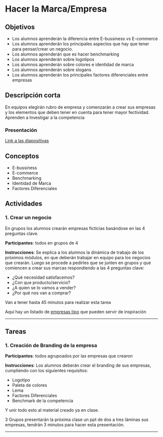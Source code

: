 # Hacer la Marca/Empresa

## Objetivos

- Los alumnos aprenderán la diferencia entre E-bussiness vs E-commerce
- Los alumnos aprenderán los principales aspectos que hay que tener para pensar/crear un negocio.
- Los alumnos aprenderán que es hacer benchmarking
- Los alumnos aprenderán sobre logotipos
- Los alumnos aprenderán sobre colores e identidad de marca
- Los alumnos aprenderán sobre slogans
- Los alumnos aprenderán los principales factores diferenciales entre empresas

## Descripción corta

En equipos elegirán rubro de empresa y comenzarán a crear sus empresas y los elementos que deben tener en cuenta para tener mayor fectividad. Aprenden a Investigar a la competencia

### Presentación

[Link a las diapositivas](https://docs.google.com/presentation/d/15W677y16m5Rb_oXG36kWlTAHb7LdqOoD-3oqz9qJVjE/edit?usp=sharing)

## Conceptos

- E-bussiness
- E-commerce
- Benchmarking
- Identidad de Marca
- Factores Diferenciales

## Actividades

### 1. Crear un negocio

En grupos los alumnos crearán empresas ficticias basándose en las 4 preguntas clave.

**Participantes**: todos en grupos de 4

**Instrucciones**: Se explica a los alumnos la dinámica de trabajo de los próximos módulos, en que deberán trabajar en equipo para los negocios que crearán. Luego se procede a pedirles que se junten en grupos y que comiencen a crear sus marcas respondiendo a las 4 preguntas clave:

- ¿Qué necesidad satisfacemos?
- ¿Con que producto/servicio?
- ¿A quien se lo vamos a vender?
- ¿Por qué nos van a comprar?

Van a tener hasta 45 minutos para realizar esta tarea

Aquí hay un listado de [empresas tipo](https://github.com/Via-Codigo/ventas-digital-forge-1/blob/master/empresas-tipo.md) que pueden servir de inspiración

---

## Tareas

### 1. Creación de Branding de la empresa

**Participantes**: todos agrupoados por las empresas que crearon

**Instrucciones**: Los alumnos deberán crear el branding de sus empresas, cumpliendo con los siguientes requisitos:

- Logotipo
- Paleta de colores
- Lema
- Factores Diferenciales
- Benchmark de la competencia

Y unir todo esto al material creado ya en clase.

3 Grupos presentarán la próxima clase un ppt de dos a tres láminas sus empresas, tendrán 3 minutos para hacer esta presentación.

---
